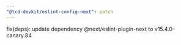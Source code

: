 ```yaml
---
"@tcd-devkit/eslint-config-next": patch
---
```


fix(deps): update dependency @next/eslint-plugin-next to v15.4.0-canary.84
